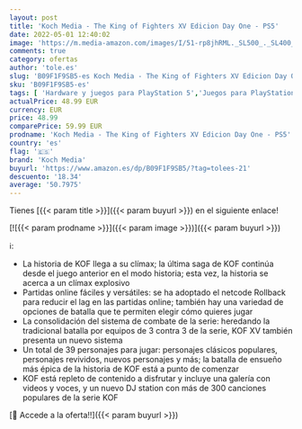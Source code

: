 ```yaml
---
layout: post
title: 'Koch Media - The King of Fighters XV Edicion Day One - PS5'
date: 2022-05-01 12:40:02
image: 'https://m.media-amazon.com/images/I/51-rp8jhRML._SL500_._SL400_.jpg'
comments: true
category: ofertas
author: 'tole.es'
slug: 'B09F1F9SB5-es Koch Media - The King of Fighters XV Edicion Day One - PS5'
sku: 'B09F1F9SB5-es'
tags: [ 'Hardware y juegos para PlayStation 5','Juegos para PlayStation 5','Videojuegos','koch media','ps5','🇪🇸', ]
actualPrice: 48.99 EUR
currency: EUR
price: 48.99
comparePrice: 59.99 EUR
prodname: 'Koch Media - The King of Fighters XV Edicion Day One - PS5'
country: 'es'
flag: '🇪🇸'
brand: 'Koch Media'
buyurl: 'https://www.amazon.es/dp/B09F1F9SB5/?tag=tolees-21'
descuento: '18.34'
average: '50.7975'
---
```


Tienes [{{< param title >}}]({{< param buyurl >}}) en el siguiente enlace!

[![{{< param prodname >}}]({{< param image >}})]({{< param buyurl >}})

ℹ️:

- La historia de KOF llega a su clímax; la última saga de KOF continúa desde el juego anterior en el modo historia; esta vez, la historia se acerca a un clímax explosivo
- Partidas online fáciles y versátiles: se ha adoptado el netcode Rollback para reducir el lag en las partidas online; también hay una variedad de opciones de batalla que te permiten elegir cómo quieres jugar
- La consolidación del sistema de combate de la serie: heredando la tradicional batalla por equipos de 3 contra 3 de la serie, KOF XV también presenta un nuevo sistema
- Un total de 39 personajes para jugar: personajes clásicos populares, personajes revividos, nuevos personajes y más; la batalla de ensueño más épica de la historia de KOF está a punto de comenzar
- KOF está repleto de contenido a disfrutar y incluye una galería con videos y voces, y un nuevo DJ station con más de 300 canciones populares de la serie KOF

[🛒 Accede a la oferta!!]({{< param buyurl >}})
